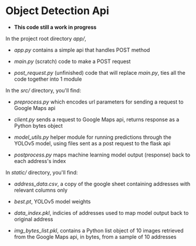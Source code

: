 # Object Detection Api

- **This code still a work in progress**

In the project root directory *app/*,

- *app.py* contains a simple api that handles POST method

- *main.py* (scratch) code to make a POST request

- *post_request.py* (unfinished) code that will replace *main.py*, ties all the code together into 1 module

In the *src/* directory, you'll find:

- *preprocess.py* which encodes url parameters for sending a request to Google Maps api

- *client.py* sends a request to Google Maps api, returns response as a Python bytes object

- *model_utils.py* helper module for running predictions through the YOLOv5 model, using files sent as a post request to the flask api

- *postprocess.py* maps machine learning model output (response) back to each address's index

In *static/* directory, you'll find:

- *address_data.csv*, a copy of the google sheet containing addresses with relevant columns only

- *best.pt*, YOLOv5 model weights

- *data_index.pkl*, indicies of addresses used to map model output back to original address

- *img_bytes_list.pkl*, contains a Python list object of 10 images retrieved from the Google Maps api, in bytes, from a sample of 10 addresses
